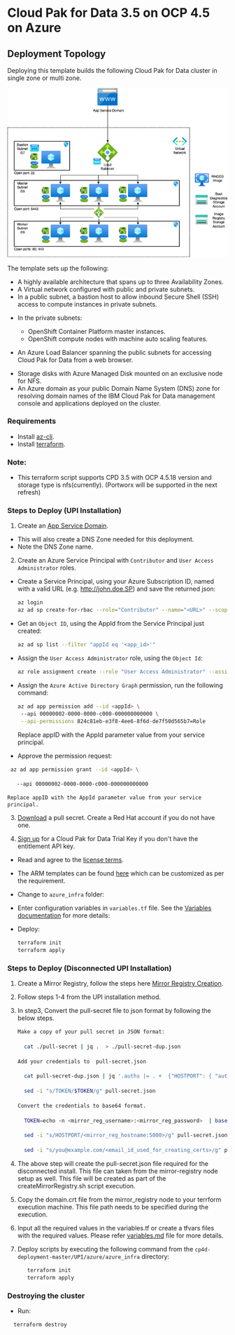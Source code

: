 # Cloud Pak for Data 3.5 on OCP 4.5 on Azure

## Deployment Topology

Deploying this template builds the following Cloud Pak for Data cluster in single zone or multi zone.

![Alt text](images/AzureCPD-Arch.png)

The template sets up the following:

* A highly available architecture that spans up to three Availability Zones.
* A Virtual network configured with public and private subnets.
*  In a public subnet, a bastion host to allow inbound Secure Shell (SSH) access to compute instances in private subnets.

-	In the private subnets:

    - OpenShift Container Platform master instances.
    - OpenShift compute nodes with machine auto scaling features.
* An Azure Load Balancer spanning the public subnets for accessing Cloud Pak for Data from a web browser.
<!-- * Storage disks with Azure Managed Disk mounted on compute nodes for Portworx or on an exclusive node for NFS. -->
* Storage disks with Azure Managed Disk mounted on an exclusive node for NFS.
* An Azure domain as your public Domain Name System (DNS) zone for resolving domain names of the IBM Cloud Pak for Data management console and applications deployed on the cluster.

### Requirements

* Install [az-cli](https://docs.microsoft.com/en-us/cli/azure/install-azure-cli?view=azure-cli-latest).
* Install [terraform](https://learn.hashicorp.com/terraform/getting-started/install.html).

### Note: 

* This terraform script supports CPD 3.5 with OCP 4.5.18 version and storage type is nfs(currently). (Portworx will be supported in the next refresh) 
### Steps to Deploy (UPI Installation)

1. Create an [App Service Domain](https://portal.azure.com/#create/Microsoft.Domain).
  + This will also create a DNS Zone needed for this deployment.
  + Note the DNS Zone name.
2. Create an Azure Service Principal with `Contributor` and `User Access Administrator` roles.
  + Create a Service Principal, using your Azure Subscription ID, named with a valid URL (e.g. http://john.doe.SP) and save the returned json:

    

    ``` bash
    az login
    az ad sp create-for-rbac --role="Contributor" --name="<URL>" --scopes="/subscriptions/<subscription_id>"
    ```

  + Get an `Object ID`, using the AppId from the Service Principal just created:

    

    ``` bash
    az ad sp list --filter "appId eq '<app_id>'"
    ```

  + Assign the `User Access Administrator` role, using the `Object Id`:

    

    ``` bash
    az role assignment create --role "User Access Administrator" --assignee-object-id "<object_id>"
    ```

  + Assign the `Azure Active Directory Graph` permission, run the following command:

    

    ``` bash
    az ad app permission add --id <appId> \ 
     --api 00000002-0000-0000-c000-000000000000 \
     --api-permissions 824c81eb-e3f8-4ee6-8f6d-de7f50d565b7=Role
    ```

    Replace appID with the AppId parameter value from your service principal.

  + Approve the permission request: 

  ```bash 
   az ad app permission grant --id <appId> \ 

     --api 00000002-0000-0000-c000-000000000000
  ``` 
    Replace appID with the AppId parameter value from your service principal.

3. [Download](https://cloud.redhat.com/openshift/install/pull-secret) a pull secret. Create a Red Hat account if you do not have one.

4. [Sign up](https://www.ibm.com/account/reg/us-en/signup?formid=urx-42212) for a Cloud Pak for Data Trial Key if you don't have the entitlement API key.

<!-- * If you choose Portworx as your storage class, see [Portworx documentation](PORTWORX.md) for generating `portworx spec url`.  -->

* Read and agree to the [license terms](https://ibm.biz/Bdq6KP).
* The ARM templates can be found [here](https://github.ibm.com/IIG/cpd_terraform/tree/master/UPI/azure/openshift_module) which can be customized as per the requirement.
* Change to `azure_infra` folder:
* Enter configuration variables in `variables.tf` file. See the [Variables documentation](VARIABLES.md) for more details:
* Deploy:

  ```bash
  terraform init
  terraform apply
  ```

### Steps to Deploy (Disconnected UPI Installation)

1. Create a Mirror Registry, follow the steps here [Mirror Registry Creation](./MirrorRegistrySetupForAzure.md).
2. Follow steps 1-4 from the UPI installation method. 
3. In step3, Convert the pull-secret file to json format by following the below steps. 

    ```bash 
    Make a copy of your pull secret in JSON format:
    
      cat ./pull-secret | jq .  > ./pull-secret-dup.json

    Add your credentials to  pull-secret.json

      cat pull-secret-dup.json | jq '.auths |= . +  {"HOSTPORT": { "auth": "TOKEN", "email": "you@example.com"}}' pull-secret-dup.json > pull-secret.json

      sed -i "s/TOKEN/$TOKEN/g" pull-secret.json
    
    Convert the credentials to base64 format. 
    
      TOKEN=echo -n <mirror_reg_username>:<mirror_reg_password>  | base64 -w0

      sed -i "s/HOSTPORT/<mirror_reg_hostname:5000>/g" pull-secret.json

      sed -i "s/you@example.com/<email_id_used_for_creating_certs>/g" pull-secret.json

4. The above step will create the pull-secret.json file required for the disconnected install. This file can taken from the mirror-registry node setup as well. This file will be created as part of the createMirrorRegistry.sh script execution.

5. Copy the domain.crt file from the mirror_registry node to your terrform execution machine. This file path needs to be specified during the execution. 

6. Input all the required values in the variables.tf or create a tfvars files with the required values. Please refer [variables.md](./VARIABLES.md) file for more details. 

7. Deploy scripts by executing the following command from the `cp4d-deployment-master/UPI/azure/azure_infra` directory:

    ``` bash
       terraform init
       terraform apply
    ```
### Destroying the cluster

* Run:

  

``` bash
  terraform destroy
  ```
